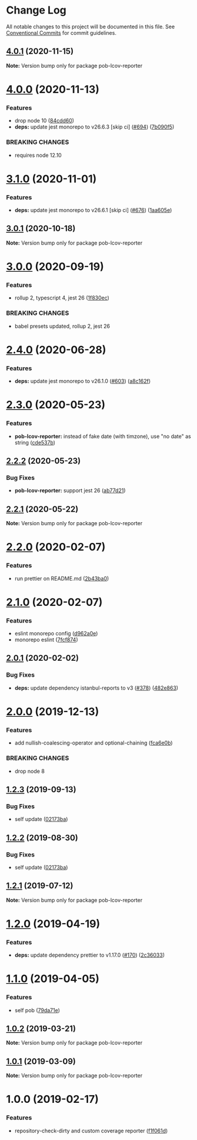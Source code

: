 # Change Log

All notable changes to this project will be documented in this file.
See [Conventional Commits](https://conventionalcommits.org) for commit guidelines.

## [4.0.1](https://github.com/christophehurpeau/pob/compare/pob-lcov-reporter@4.0.0...pob-lcov-reporter@4.0.1) (2020-11-15)

**Note:** Version bump only for package pob-lcov-reporter





# [4.0.0](https://github.com/christophehurpeau/pob/compare/pob-lcov-reporter@3.1.0...pob-lcov-reporter@4.0.0) (2020-11-13)


### Features

* drop node 10 ([84cdd60](https://github.com/christophehurpeau/pob/commit/84cdd609edf105ca89692d913d5f363deb747ae1))
* **deps:** update jest monorepo to v26.6.3 [skip ci] ([#694](https://github.com/christophehurpeau/pob/issues/694)) ([7b090f5](https://github.com/christophehurpeau/pob/commit/7b090f5f2c369a27444268f3a9dd58217bbc4e4c))


### BREAKING CHANGES

* requires node 12.10





# [3.1.0](https://github.com/christophehurpeau/pob/compare/pob-lcov-reporter@3.0.1...pob-lcov-reporter@3.1.0) (2020-11-01)


### Features

* **deps:** update jest monorepo to v26.6.1 [skip ci] ([#676](https://github.com/christophehurpeau/pob/issues/676)) ([1aa605e](https://github.com/christophehurpeau/pob/commit/1aa605ed9273b4609e1d7d01aa2f39eaf2a79f77))





## [3.0.1](https://github.com/christophehurpeau/pob/compare/pob-lcov-reporter@3.0.0...pob-lcov-reporter@3.0.1) (2020-10-18)

**Note:** Version bump only for package pob-lcov-reporter





# [3.0.0](https://github.com/christophehurpeau/pob/compare/pob-lcov-reporter@2.4.0...pob-lcov-reporter@3.0.0) (2020-09-19)


### Features

* rollup 2, typescript 4, jest 26 ([1f830ec](https://github.com/christophehurpeau/pob/commit/1f830ec879b5e145455178554f8cb7358019949c))


### BREAKING CHANGES

* babel presets updated, rollup 2, jest 26





# [2.4.0](https://github.com/christophehurpeau/pob/compare/pob-lcov-reporter@2.3.0...pob-lcov-reporter@2.4.0) (2020-06-28)


### Features

* **deps:** update jest monorepo to v26.1.0 ([#603](https://github.com/christophehurpeau/pob/issues/603)) ([a8c162f](https://github.com/christophehurpeau/pob/commit/a8c162f98f0d575afcecea31dcb59e29cc3a471b))





# [2.3.0](https://github.com/christophehurpeau/pob/compare/pob-lcov-reporter@2.2.2...pob-lcov-reporter@2.3.0) (2020-05-23)


### Features

* **pob-lcov-reporter:** instead of fake date (with timzone), use "no date" as string ([cde537b](https://github.com/christophehurpeau/pob/commit/cde537b7ea08552ee8f37421b6c523dad7a3035d))





## [2.2.2](https://github.com/christophehurpeau/pob/compare/pob-lcov-reporter@2.2.1...pob-lcov-reporter@2.2.2) (2020-05-23)


### Bug Fixes

* **pob-lcov-reporter:** support jest 26 ([ab77d21](https://github.com/christophehurpeau/pob/commit/ab77d21f4aab3e5b510bc11ba292f3e42ff5271a))





## [2.2.1](https://github.com/christophehurpeau/pob/compare/pob-lcov-reporter@2.2.0...pob-lcov-reporter@2.2.1) (2020-05-22)

**Note:** Version bump only for package pob-lcov-reporter





# [2.2.0](https://github.com/christophehurpeau/pob/compare/pob-lcov-reporter@2.1.0...pob-lcov-reporter@2.2.0) (2020-02-07)


### Features

* run prettier on README.md ([2b43ba0](https://github.com/christophehurpeau/pob/commit/2b43ba0c07dfea9f991d88af9daf7b852853a4fa))





# [2.1.0](https://github.com/christophehurpeau/pob/compare/pob-lcov-reporter@2.0.1...pob-lcov-reporter@2.1.0) (2020-02-07)


### Features

* eslint monorepo config ([d962a0e](https://github.com/christophehurpeau/pob/commit/d962a0e158001d039d72a7f1bababd699c782d58))
* monorepo eslint ([7fcf874](https://github.com/christophehurpeau/pob/commit/7fcf87491cf92231fed13b65fc8e1a19b5ec79aa))





## [2.0.1](https://github.com/christophehurpeau/pob/compare/pob-lcov-reporter@2.0.0...pob-lcov-reporter@2.0.1) (2020-02-02)


### Bug Fixes

* **deps:** update dependency istanbul-reports to v3 ([#378](https://github.com/christophehurpeau/pob/issues/378)) ([482e863](https://github.com/christophehurpeau/pob/commit/482e863e47db170f9fe2acec013a786eb780e97a))





# [2.0.0](https://github.com/christophehurpeau/pob/compare/pob-lcov-reporter@1.2.3...pob-lcov-reporter@2.0.0) (2019-12-13)


### Features

* add nullish-coalescing-operator and optional-chaining ([fca6e0b](https://github.com/christophehurpeau/pob/commit/fca6e0b6ddfd5b5851134fa0cdbb1eb56930c8d4))


### BREAKING CHANGES

* drop node 8





## [1.2.3](https://github.com/christophehurpeau/pob/compare/pob-lcov-reporter@1.2.1...pob-lcov-reporter@1.2.3) (2019-09-13)


### Bug Fixes

* self update ([02173ba](https://github.com/christophehurpeau/pob/commit/02173ba))





## [1.2.2](https://github.com/christophehurpeau/pob/compare/pob-lcov-reporter@1.2.1...pob-lcov-reporter@1.2.2) (2019-08-30)


### Bug Fixes

* self update ([02173ba](https://github.com/christophehurpeau/pob/commit/02173ba))





## [1.2.1](https://github.com/christophehurpeau/pob/compare/pob-lcov-reporter@1.2.0...pob-lcov-reporter@1.2.1) (2019-07-12)

**Note:** Version bump only for package pob-lcov-reporter





# [1.2.0](https://github.com/christophehurpeau/pob/compare/pob-lcov-reporter@1.1.0...pob-lcov-reporter@1.2.0) (2019-04-19)


### Features

* **deps:** update dependency prettier to v1.17.0 ([#170](https://github.com/christophehurpeau/pob/issues/170)) ([2c36033](https://github.com/christophehurpeau/pob/commit/2c36033))





# [1.1.0](https://github.com/christophehurpeau/pob/compare/pob-lcov-reporter@1.0.2...pob-lcov-reporter@1.1.0) (2019-04-05)


### Features

* self pob ([79da71e](https://github.com/christophehurpeau/pob/commit/79da71e))





## [1.0.2](https://github.com/christophehurpeau/pob/compare/pob-lcov-reporter@1.0.1...pob-lcov-reporter@1.0.2) (2019-03-21)

**Note:** Version bump only for package pob-lcov-reporter





## [1.0.1](https://github.com/christophehurpeau/pob/compare/pob-lcov-reporter@1.0.0...pob-lcov-reporter@1.0.1) (2019-03-09)

**Note:** Version bump only for package pob-lcov-reporter





# 1.0.0 (2019-02-17)


### Features

* repository-check-dirty and custom coverage reporter ([f1f061d](https://github.com/christophehurpeau/pob/commit/f1f061d))
